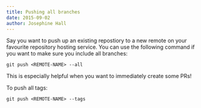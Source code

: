 ```yaml
---
title: Pushing all branches
date: 2015-09-02
author: Josephine Hall
---
```


Say you want to push up an existing repostiory to a new remote on your favourite repository hosting service. You can use the following command if you want to make sure you include all branches:

```
git push <REMOTE-NAME> --all
```

This is especially helpful when you want to immediately create some PRs!

To push all tags:

```
git push <REMOTE-NAME> --tags
```


